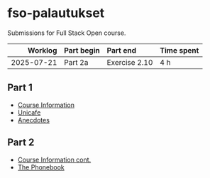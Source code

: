 # fso-palautukset
Submissions for Full Stack Open course.

| Worklog | Part begin | Part end | Time spent |
|--------:|:-----------|:---------|:-----------|
|2025-07-21|Part 2a|Exercise 2.10|4 h|

## Part 1
- [Course Information](osa1/courseinfo)
- [Unicafe](osa1/unicafe)
- [Anecdotes](osa1/anecdotes)

## Part 2
- [Course Information cont.](osa2/courseinfo)
- [The Phonebook](osa2/phonebook)

